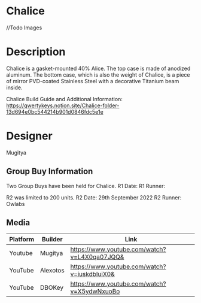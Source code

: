 # Chalice
//Todo Images

# Description
Chalice is a gasket-mounted 40% Alice. The top case is made of anodized aluminum. The bottom case, which is also the weight of Chalice, is a piece of mirror PVD-coated Stainless Steel with a decorative Titanium beam inside.

Chalice Build Guide and Additional Information: https://qwertykeys.notion.site/Chalice-folder-13d694e0bc544214b901d0846fdc5e1e

# Designer
Mugitya

## Group Buy Information

Two Group Buys have been held for Chalice.
R1 Date:
R1 Runner:

R2 was limited to 200 units.
R2 Date: 29th September 2022
R2 Runner: Owlabs

## Media

| Platform | Builder  | Link                                         |
|----------|----------|----------------------------------------------|
| Youtube  | Mugitya  | https://www.youtube.com/watch?v=L4X0qa07JQQ& |
| YouTube  | Alexotos | https://www.youtube.com/watch?v=iuskdbIuiX0& |
| YouTube  | DBOKey   | https://www.youtube.com/watch?v=X5ydwNxuoBo  |
